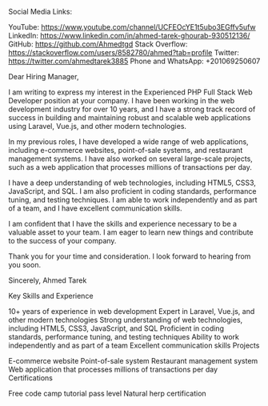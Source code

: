  Social Media Links:

YouTube: https://www.youtube.com/channel/UCFEOcYE1t5ubo3EGffv5ufw
LinkedIn: https://www.linkedin.com/in/ahmed-tarek-ghourab-930512136/
GitHub: https://github.com/Ahmedtgd
Stack Overflow: https://stackoverflow.com/users/8582780/ahmed?tab=profile
Twitter: https://twitter.com/ahmedtarek3885
Phone and WhatsApp: +201069250607

Dear Hiring Manager,

I am writing to express my interest in the Experienced PHP Full Stack Web Developer position at your company. I have been working in the web development industry for over 10 years, and I have a strong track record of success in building and maintaining robust and scalable web applications using Laravel, Vue.js, and other modern technologies.

In my previous roles, I have developed a wide range of web applications, including e-commerce websites, point-of-sale systems, and restaurant management systems. I have also worked on several large-scale projects, such as a web application that processes millions of transactions per day.

I have a deep understanding of web technologies, including HTML5, CSS3, JavaScript, and SQL. I am also proficient in coding standards, performance tuning, and testing techniques. I am able to work independently and as part of a team, and I have excellent communication skills.

I am confident that I have the skills and experience necessary to be a valuable asset to your team. I am eager to learn new things and contribute to the success of your company.

Thank you for your time and consideration. I look forward to hearing from you soon.

Sincerely,
Ahmed Tarek

Key Skills and Experience

10+ years of experience in web development
Expert in Laravel, Vue.js, and other modern technologies
Strong understanding of web technologies, including HTML5, CSS3, JavaScript, and SQL
Proficient in coding standards, performance tuning, and testing techniques
Ability to work independently and as part of a team
Excellent communication skills
Projects

E-commerce website
Point-of-sale system
Restaurant management system
Web application that processes millions of transactions per day
Certifications

Free code camp tutorial pass level
Natural herp certification


